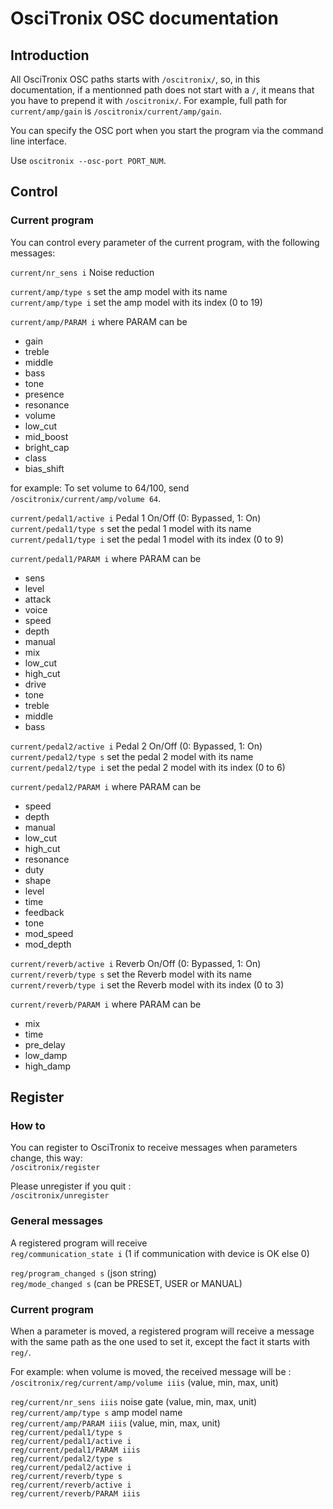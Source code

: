 # OsciTronix OSC documentation

## Introduction

All OsciTronix OSC paths starts with `/oscitronix/`, so, in this documentation, if a mentionned path does not start with a `/`, it means that you have to prepend it with `/oscitronix/`.
For example, full path for `current/amp/gain` is `/oscitronix/current/amp/gain`. 

You can specify the OSC port when you start the program via the command line interface.

Use `oscitronix --osc-port PORT_NUM`.

## Control

### Current program

You can control every parameter of the current program, with the following messages:

`current/nr_sens i`  Noise reduction

`current/amp/type s` set the amp model with its name  
`current/amp/type i` set the amp model with its index (0 to 19)
  
`current/amp/PARAM i`  where PARAM can be  
* gain
* treble
* middle
* bass
* tone
* presence
* resonance
* volume
* low_cut
* mid_boost
* bright_cap
* class
* bias_shift

for example: To set volume to 64/100, send `/oscitronix/current/amp/volume 64`.

`current/pedal1/active i` Pedal 1 On/Off (0: Bypassed, 1: On)  
`current/pedal1/type s` set the pedal 1 model with its name  
`current/pedal1/type i` set the pedal 1 model with its index (0 to 9)

`current/pedal1/PARAM i`  where PARAM can be
* sens
* level
* attack
* voice
* speed
* depth
* manual
* mix
* low_cut
* high_cut
* drive
* tone
* treble
* middle
* bass

`current/pedal2/active i` Pedal 2 On/Off (0: Bypassed, 1: On)  
`current/pedal2/type s` set the pedal 2 model with its name  
`current/pedal2/type i` set the pedal 2 model with its index (0 to 6)

`current/pedal2/PARAM i`  where PARAM can be
* speed
* depth
* manual
* low_cut
* high_cut
* resonance
* duty
* shape
* level
* time
* feedback
* tone
* mod_speed
* mod_depth

`current/reverb/active i` Reverb On/Off (0: Bypassed, 1: On)  
`current/reverb/type s` set the Reverb model with its name  
`current/reverb/type i` set the Reverb model with its index (0 to 3)

`current/reverb/PARAM i`  where PARAM can be
* mix
* time
* pre_delay
* low_damp
* high_damp

## Register

### How to

You can register to OsciTronix to receive messages when parameters change, this way:   
`/oscitronix/register`

Please unregister if you quit :  
`/oscitronix/unregister`

### General messages

A registered program will receive  
`reg/communication_state i` (1 if communication with device is OK else 0)  

`reg/program_changed s` (json string)  
`reg/mode_changed s` (can be PRESET, USER or MANUAL)  

###  Current program

When a parameter is moved, a registered program will receive a message with the same path as the one used to set it, except the fact it starts with `reg/`.

For example: when volume is moved, the received message will be :  
`/oscitronix/reg/current/amp/volume iiis` (value, min, max, unit)


`reg/current/nr_sens iiis` noise gate (value, min, max, unit)  
`reg/current/amp/type s` amp model name  
`reg/current/amp/PARAM iiis` (value, min, max, unit)  
`reg/current/pedal1/type s`  
`reg/current/pedal1/active i`  
`reg/current/pedal1/PARAM iiis`  
`reg/current/pedal2/type s`  
`reg/current/pedal2/active i`  
`reg/current/reverb/type s`  
`reg/current/reverb/active i`  
`reg/current/reverb/PARAM iiis`  
